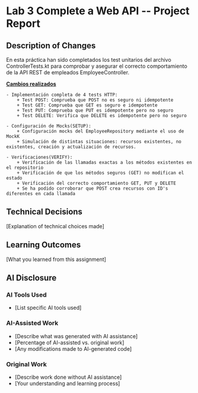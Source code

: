 # Lab 3 Complete a Web API -- Project Report

## Description of Changes
En esta práctica han sido completados los test unitarios del archivo ControllerTests.kt para comprobar y asegurar
el correcto comportamiento de la API REST de empleados EmployeeController. 

 <ins>**Cambios realizados**</ins>
 
    - Implementación completa de 4 tests HTTP:
        + Test POST: Comprueba que POST no es seguro ni idempotente
        + Test GET: Comprueba que GET es seguro e idempotente
        + Test PUT: Comprueba que PUT es idempotente pero no seguro
        + Test DELETE: Verifica que DELETE es idempotente pero no seguro

    - Configuración de Mocks(SETUP):
        + Configuración mocks del EmployeeRepository mediante el uso de MockK
        + Simulación de distintas situaciones: recursos existentes, no existentes, creación y actualización de recursos.

    - Verificaciones(VERIFY):
        + Verificación de las llamadas exactas a los métodos existentes en el repositorio
        + Verificación de que los métodos seguros (GET) no modifican el estado
        + Verificación del correcto comportamiento GET, PUT y DELETE
        + Se ha podido corroborar que POST crea recursos con ID's diferentes en cada llamada


## Technical Decisions
[Explanation of technical choices made]

## Learning Outcomes
[What you learned from this assignment]

## AI Disclosure
### AI Tools Used
- [List specific AI tools used]

### AI-Assisted Work
- [Describe what was generated with AI assistance]
- [Percentage of AI-assisted vs. original work]
- [Any modifications made to AI-generated code]

### Original Work
- [Describe work done without AI assistance]
- [Your understanding and learning process]
